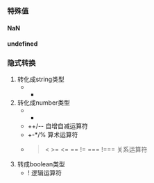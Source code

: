 ### 特殊值
#### NaN
#### undefined
### 隐式转换
1. 转化成string类型
   * +
2. 转化成number类型
   * +
   * ++/-- 自增自减运算符
   * +-*/% 算术运算符
   * > < >= <= == != === !=== 关系运算符
3. 转成boolean类型
   * ! 逻辑运算符



